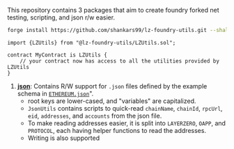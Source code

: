 This repository contains 3 packages that aim to create foundry forked net testing, scripting, and json r/w easier.

```bash
forge install https://github.com/shankars99/lz-foundry-utils.git --shallow
```

```solidity
import {LZUtils} from "@lz-foundry-utils/LZUtils.sol";

contract MyContract is LZUtils {
    // your contract now has access to all the utilities provided by LZUtils
}
```

1. [**json**](src/json/): Contains R/W support for `.json` files defined by the example schema in [`ETHEREUM.json`](config/ETHEREUM.json)".
   - root keys are lower-cased, and "variables" are capitalized.
   - `JsonUtils` contains scripts to quick-read `chainName`, `chainId`, `rpcUrl`, `eid`, `addresses`, and `accounts` from the json file.
   - To make reading addresses easier, it is split into `LAYERZERO`, `OAPP`, and `PROTOCOL`, each having helper functions to read the addresses.
   - Writing is also supported